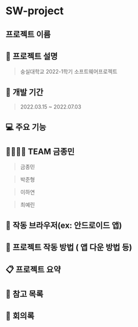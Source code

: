 # SW-project
## 프로젝트 이름 

## :raised_hands: 프로젝트 설명 
  > 숭실대학교 2022-1학기 소프트웨어프로젝트
  
   
## :calendar: 개발 기간 
  > 2022.03.15 ~ 2022.07.03
  

## :computer: 주요 기능 

## :family_man_woman_girl_boy: TEAM 금종민
> 금종민 

> 박준형

> 이하연

> 최예린

## :mega: 작동 브라우저(ex: 안드로이드 앱)


## :pushpin: 프로젝트 작동 방법 ( 앱 다운 방법 등)


## :clipboard: 프로젝트 요약 


## :bookmark_tabs: 참고 목록 


## :speech_balloon: 회의록 
